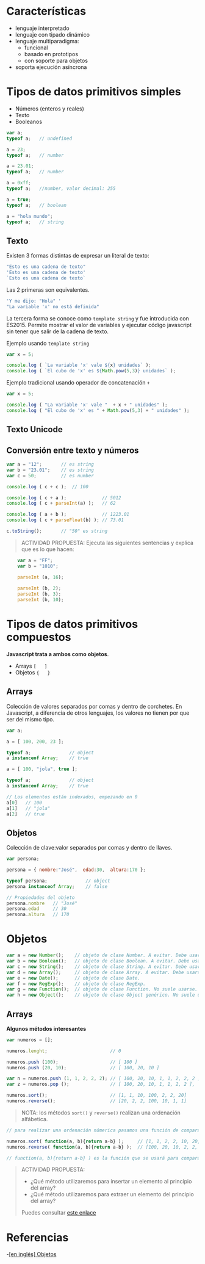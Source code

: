 # Características

- lenguaje interpretado
- lenguaje con tipado dinámico
- lenguaje multiparadigma:
  - funcional
  - basado en prototipos
  - con soporte para objetos
- soporta ejecución asíncrona


# Tipos de datos primitivos simples

- Números (enteros y reales)
- Texto
- Booleanos


```javascript
var a;
typeof a;   // undefined

a = 23;
typeof a;   // number

a = 23.01;  
typeof a;   // number 

a = 0xff;
typeof a;   //number, valor decimal: 255    

a = true; 
typeof a;   // boolean

a = "hola mundo";
typeof a;   // string
``` 


## Texto

Existen 3 formas distintas de expresar un literal de texto:

```javascript
"Esto es una cadena de texto"
'Esto es una cadena de texto'
`Esto es una cadena de texto`
```

Las 2 primeras son equivalentes. 

```javascript
'Y me dijo: "Hola" '
"La variable 'x' no está definida"
```

La tercera forma se conoce como `template string` y fue introducida con ES2015. Permite mostrar el valor de variables y ejecutar código javascript sin tener que salir de la cadena de texto. 


Ejemplo usando `template string`

```javascript
var x = 5;

console.log ( `La variable 'x' vale ${x} unidades` );
console.log ( `El cubo de 'x' es ${Math.pow(5,3)} unidades` );
```

Ejemplo tradicional usando operador de concatenación `+`

```javascript
var x = 5;

console.log ( "La variable 'x' vale "  + x + " unidades" );
console.log ( "El cubo de 'x' es " + Math.pow(5,3) + " unidades" );
```


## Texto Unicode


## Conversión entre texto y números

```javascript 
var a = "12";       // es string
var b = "23.01";    // es string
var c = 50;         // es number

console.log ( c + c );  // 100

console.log ( c + a );             // 5012
console.log ( c + parseInt(a) );   // 62 

console.log ( a + b );             // 1223.01
console.log ( c + parseFloat(b) ); // 73.01 

c.toString();       // "50" es string
```

> ACTIVIDAD PROPUESTA: Ejecuta las siguientes sentencias y explica que es lo que hacen:
```javascript
    var a = "FF";
    var b = "1010";

    parseInt (a, 16);
    
    parseInt (b, 2);  
    parseInt (b, 3);
    parseInt (b, 10);
```


# Tipos de datos primitivos compuestos

**Javascript trata a ambos como objetos**.

- Arrays  `[   ]`
- Objetos  `{   }`

## Arrays

Colección de valores separados por comas y dentro de corchetes.
En Javascript, a diferencia de otros lenguajes, los valores no tienen por que ser del mismo tipo.


```javascript
var a;

a = [ 100, 200, 23 ]; 

typeof a;              // object
a instanceof Array;    // true 

a = [ 100, "jola", true ]; 

typeof a;              // object
a instanceof Array;    // true

// Los elementos están indexados, empezando en 0
a[0]   // 100
a[1]   // "jola"
a[2]   // true
```


## Objetos

Colección de clave:valor separados por comas y dentro de llaves.

```javascript
var persona;

persona = { nombre:"José",  edad:30,  altura:170 };

typeof persona;              // object
persona instanceof Array;    // false

// Propiedades del objeto
persona.nombre   // "José"
persona.edad     // 30
persona.altura   // 170
```



# Objetos

```javascript
var a = new Number();    // objeto de clase Number. A evitar. Debe usarse el tipo primitivo.
var b = new Boolean();   // objeto de clase Boolean. A evitar. Debe usarse el tipo primitivo.
var c = new String();    // objeto de clase String. A evitar. Debe usarse el tipo primitivo.
var d = new Array();     // objeto de clase Array. A evitar. Debe usarse el tipo primitivo.
var e = new Date();      // objeto de clase Date.
var f = new RegExp();    // objeto de clase RegExp.
var g = new Function();  // objeto de clase Function. No suele usarse.
var h = new Object();    // objeto de clase Object genérico. No suele usarse.
```

## Arrays

**Algunos métodos interesantes**

```javascript
var numeros = []; 

numeros.lenght;                       // 0

numeros.push (100);                   // [ 100 ]
numeros.push (20, 10);                // [ 100, 20, 10 ]

var n = numeros.push (1, 1, 2, 2, 2); // [ 100, 20, 10, 1, 1, 2, 2, 2 ],  n=8 ( es la longitud )
var z = numeros.pop ();               // [ 100, 20, 10, 1, 1, 2, 2 ],  z=2 ( es el elemento extraido )

numeros.sort();                       // [1, 1, 10, 100, 2, 2, 20]
numeros.reverse();                    // [20, 2, 2, 100, 10, 1, 1]
```

> NOTA: los métodos `sort()` y `reverse()` realizan una ordenación alfábetica.

```javascript
// para realizar una ordenación númerica pasamos una función de comparación

numeros.sort( function(a, b){return a-b} );     // [1, 1, 2, 2, 10, 20, 100]  
numeros.reverse( function(a, b){return a-b} );  // [100, 20, 10, 2, 2, 2, 1, 1]

// function(a, b){return a-b} ) es la función que se usará para comparar dos valores.
```

> ACTIVIDAD PROPUESTA:
>  
>  - ¿Qué método utilizaremos para insertar un elemento al principio del array?
>  - ¿Qué método utilizaremos para extraer un elemento del principio del array?
>  
>  Puedes consultar [este enlace](https://www.w3schools.com/jsref/jsref_obj_array.asp)
  





# Referencias

-[[en inglés] Objetos](https://www.w3schools.com/js/js_objects.asp)
